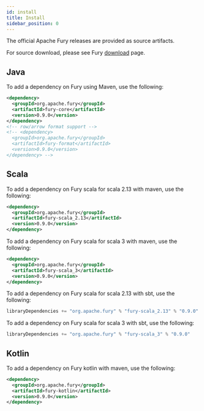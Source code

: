 ```yaml
---
id: install
title: Install
sidebar_position: 0
---
```


The official Apache Fury releases are provided as source artifacts.

For source download, please see Fury [download](https://github.com/apache/fury/releases) page.

## Java

To add a dependency on Fury using Maven, use the following:

```xml
<dependency>
  <groupId>org.apache.fury</groupId>
  <artifactId>fury-core</artifactId>
  <version>0.9.0</version>
</dependency>
<!-- row/arrow format support -->
<!-- <dependency>
  <groupId>org.apache.fury</groupId>
  <artifactId>fury-format</artifactId>
  <version>0.9.0</version>
</dependency> -->
```

## Scala

To add a dependency on Fury scala for scala 2.13 with maven, use the following:

```xml
<dependency>
  <groupId>org.apache.fury</groupId>
  <artifactId>fury-scala_2.13</artifactId>
  <version>0.9.0</version>
</dependency>
```

To add a dependency on Fury scala for scala 3 with maven, use the following:

```xml
<dependency>
  <groupId>org.apache.fury</groupId>
  <artifactId>fury-scala_3</artifactId>
  <version>0.9.0</version>
</dependency>
```

To add a dependency on Fury scala for scala 2.13 with sbt, use the following:

```sbt
libraryDependencies += "org.apache.fury" % "fury-scala_2.13" % "0.9.0"
```

To add a dependency on Fury scala for scala 3 with sbt, use the following:

```sbt
libraryDependencies += "org.apache.fury" % "fury-scala_3" % "0.9.0"
```

## Kotlin

To add a dependency on Fury kotlin with maven, use the following:

```xml
<dependency>
  <groupId>org.apache.fury</groupId>
  <artifactId>fury-kotlin</artifactId>
  <version>0.9.0</version>
</dependency>
```
